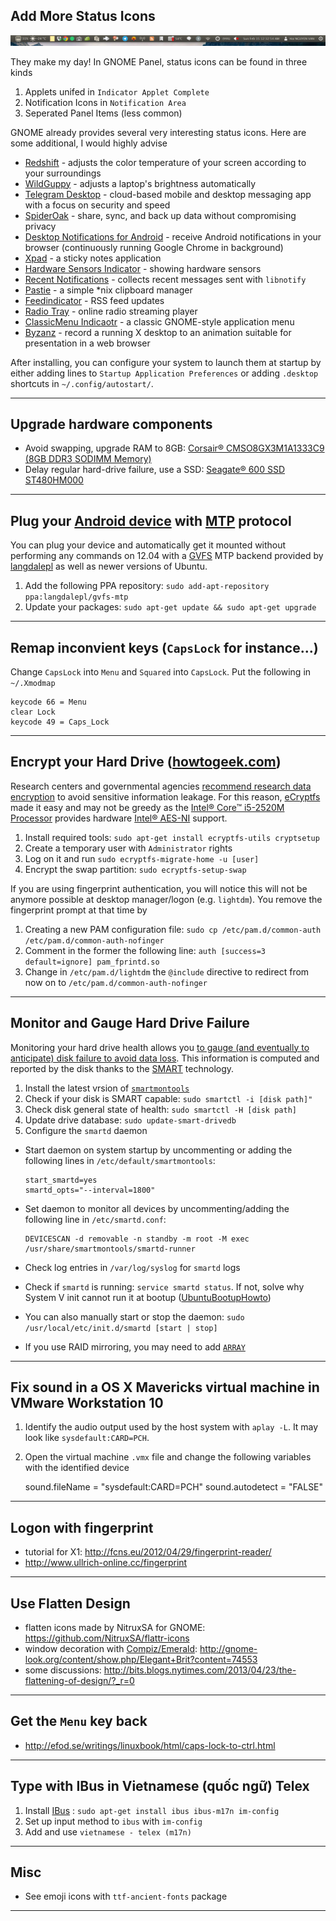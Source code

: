 Add More Status Icons
----------------------

![A screenshot of my GNOME Indicators](img/gnome-indicators.png)

They make my day! In GNOME Panel, status icons can be found in three kinds

1. Applets unifed in `Indicator Applet Complete`
2. Notification Icons in `Notification Area`
3. Seperated Panel Items (less common)

GNOME already provides several very interesting status icons. Here are some additional, I would highly advise

* [Redshift](http://jonls.dk/redshift/) - adjusts the color temperature of your screen according to your surroundings
* [WildGuppy](http://www.thecutestgeek.com/wildguppy) - adjusts a laptop's brightness automatically
* [Telegram Desktop](https://desktop.telegram.org/) - cloud-based mobile and desktop messaging app with a focus on security and speed
* [SpiderOak](https://spideroak.com/) - share, sync, and back up data without compromising privacy
* [Desktop Notifications for Android](http://projects.hcilab.org/notification/) - receive Android notifications in your browser (continuously running Google Chrome in background)
* [Xpad](https://launchpad.net/xpad) - a sticky notes application
* [Hardware Sensors Indicator](https://launchpad.net/indicator-sensors) - showing hardware sensors
* [Recent Notifications](https://launchpad.net/~jconti/+archive/ubuntu/recent-notifications) - collects recent messages sent with `libnotify`
* [Pastie](http://github.com/fmoralesc/pastie/) - a simple *nix clipboard manager
* [Feedindicator](https://code.google.com/p/feedindicator/) - RSS feed updates
* [Radio Tray](http://radiotray.sourceforge.net/) - online radio streaming player
* [ClassicMenu Indicaotr](http://www.florian-diesch.de/software/classicmenu-indicator/) - a classic GNOME-style application menu
* [Byzanz](https://github.com/GNOME/byzanz) - record a running X desktop to an animation suitable for presentation in a web browser

After installing, you can configure your system to launch them at startup by either adding lines to `Startup Application Preferences` or adding `.desktop` shortcuts in `~/.config/autostart/`.

----------------------

Upgrade hardware components
----------------------
  * Avoid swapping, upgrade RAM to 8GB: [Corsair® CMSO8GX3M1A1333C9 (8GB DDR3 SODIMM Memory)](http://www.corsair.com/en-us/value-select-8gb-ddr3-sodimm-memory-kit-cmso8gx3m1a1333c9)
  * Delay regular hard-drive failure, use a SSD: [Seagate® 600 SSD ST480HM000](http://www.seagate.com/www-content/product-content/seagate-laptop-fam/600-ssd/fr/docs/600-ssd-data-sheet-ds1780-1-1304fr.pdf)

----------------------

Plug your [Android device](http://www.android.com/) with [MTP](http://www.androidcentral.com/ics-feature-mtp-what-it-why-use-it-and-how-set-it) protocol
----------------------
You can plug your device and automatically get it mounted without performing any commands on 12.04 with a [GVFS](http://library.gnome.org/misc/release-notes/2.22/#sect:gvfs-gio) MTP backend provided by [langdalepl](https://launchpad.net/~langdalepl/+archive/ubuntu/gvfs-mtp) as well as newer versions of Ubuntu.

 1. Add the following PPA repository: `sudo add-apt-repository ppa:langdalepl/gvfs-mtp`
 2. Update your packages: `sudo apt-get update && sudo apt-get upgrade`

----------------------

Remap inconvient keys (`CapsLock` for instance...)
----------------------

Change `CapsLock` into `Menu` and `Squared` into `CapsLock`. Put the following in `~/.Xmodmap`

	keycode 66 = Menu
	clear Lock
	keycode 49 = Caps_Lock


----------------------

Encrypt your Hard Drive ([howtogeek.com](http://www.howtogeek.com/116032/how-to-encrypt-your-home-folder-after-installing-ubuntu/))
----------------------
Research centers and governmental agencies [recommend research data encryption](https://aresu.dsi.cnrs.fr/spip.php?rubrique99) to avoid sensitive information leakage. For this reason, [eCryptfs](http://ecryptfs.org/) made it easy and may not be greedy as the [Intel® Core™ i5-2520M Processor](http://ark.intel.com/fr/products/52229/Intel-Core-i5-2520M-Processor-3M-Cache-up-to-3_20-GHz) provides hardware [Intel® AES-NI](http://www.intel.com/content/www/us/en/architecture-and-technology/advanced-encryption-standard--aes-/data-protection-aes-general-technology.html?_ga=1.149398710.168035845.1418680010) support.

 1. Install required tools: `sudo apt-get install ecryptfs-utils cryptsetup`
 2. Create a temporary user with `Administrator` rights
 3. Log on it and run `sudo ecryptfs-migrate-home -u [user]`
 4. Encrypt the swap partition: `sudo ecryptfs-setup-swap`

If you are using fingerprint authentication, you will notice this will not be anymore possible at desktop manager/logon (e.g. `lightdm`). You remove the fingerprint prompt at that time by

 1. Creating a new PAM configuration file: `sudo cp /etc/pam.d/common-auth /etc/pam.d/common-auth-nofinger`
 2. Comment in the former the following line: `auth [success=3 default=ignore] pam_fprintd.so`
 3. Change in `/etc/pam.d/lightdm` the `@include` directive to redirect from now on to `/etc/pam.d/common-auth-nofinger`

----------------------

Monitor and Gauge Hard Drive Failure
----------------------
Monitoring your hard drive health allows you [to gauge (and eventually to anticipate) disk failure to avoid data loss](http://www.linuxjournal.com/content/know-when-your-drives-are-failing-smartd). This information is computed and reported by the disk thanks to the [SMART](http://wdc.custhelp.com/app/answers/detail/a_id/251/) technology. 

  1. Install the latest vrsion of [`smartmontools`](http://www.smartmontools.org/)
  2. Check if your disk is SMART capable: `sudo smartctl -i [disk path]"`
  3. Check disk general state of health: `sudo smartctl -H [disk path]`
  4. Update drive database: `sudo update-smart-drivedb`
  5. Configure the `smartd` daemon
  
  - Start daemon on system startup by uncommenting or adding the following lines in `/etc/default/smartmontools`:

		start_smartd=yes
		smartd_opts="--interval=1800"

  - Set daemon to monitor all devices by uncommenting/adding the following line in `/etc/smartd.conf`:

		DEVICESCAN -d removable -n standby -m root -M exec /usr/share/smartmontools/smartd-runner

  - Check log entries in `/var/log/syslog` for `smartd` logs
  - Check if `smartd` is running: `service smartd status`. If not, solve why System V init cannot run it at bootup ([UbuntuBootupHowto](https://help.ubuntu.com/community/UbuntuBootupHowto))
  - You can also manually start or stop the daemon: `sudo /usr/local/etc/init.d/smartd [start | stop]`
  - If you use RAID mirroring, you may need to add [`ARRAY`](http://www.ibiblio.org/elemental/howto/disk-monitoring.html)


----------------------

Fix sound in a OS X Mavericks virtual machine in VMware Workstation 10
----------------------
  1. Identify the audio output used by the host system with `aplay -L`. It may look like `sysdefault:CARD=PCH`.
  2. Open the virtual machine `.vmx` file and change the following variables with the identified device

		sound.fileName = "sysdefault:CARD=PCH"
		sound.autodetect = "FALSE"

----------------------

Logon with fingerprint
----------------------
  - tutorial for X1: http://fcns.eu/2012/04/29/fingerprint-reader/
  - http://www.ullrich-online.cc/fingerprint

----------------------


Use Flatten Design
----------------------
  - flatten icons made by NitruxSA for GNOME: https://github.com/NitruxSA/flattr-icons
  - window decoration with [Compiz/Emerald](http://wiki.compiz.org/Decorators/Emerald): http://gnome-look.org/content/show.php/Elegant+Brit?content=74553
  - some discussions: http://bits.blogs.nytimes.com/2013/04/23/the-flattening-of-design/?_r=0

----------------------

Get the `Menu` key back
----------------------
  - http://efod.se/writings/linuxbook/html/caps-lock-to-ctrl.html

----------------------

Type with IBus in Vietnamese (quốc ngữ) Telex
----------------------
  1. Install [IBus](https://code.google.com/p/ibus) : `sudo apt-get install ibus ibus-m17n im-config`
  2. Set up input method to `ibus` with `im-config`
  3. Add and use `vietnamese - telex (m17n)`

----------------------

Misc
----------------------
  * See emoji icons with `ttf-ancient-fonts` package


----------------------


